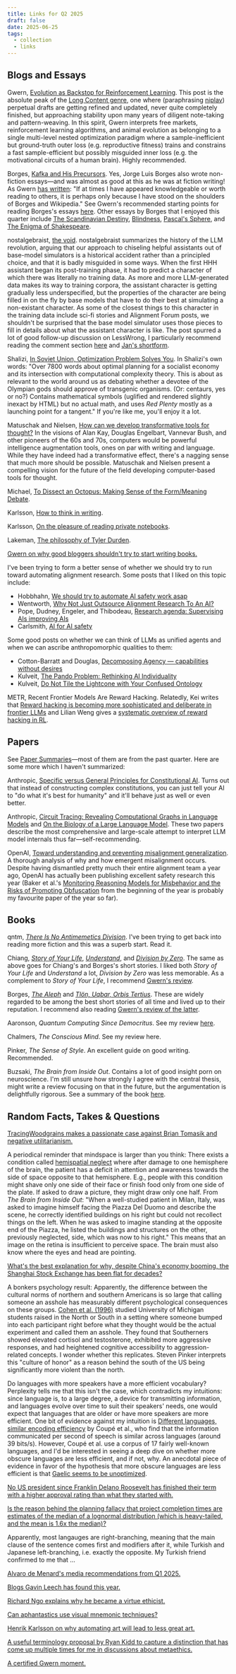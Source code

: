 ```yaml
---
title: Links for Q2 2025
draft: false
date: 2025-06-25
tags:
  - collection
  - links
---
```


## Blogs and Essays

Gwern, [Evolution as Backstop for Reinforcement Learning](https://gwern.net/backstop). This post is the absolute peak of the [Long Content genre](https://niplav.site/about.html#The_Site), one where (paraphrasing [niplav](https://niplav.site/)) perpetual drafts are getting refined and updated, never quite completely finished, but approaching stability upon many years of diligent note-taking and pattern-weaving. In this spirit, Gwern interprets free markets, reinforcement learning algorithms, and animal evolution as belonging to a single multi-level nested optimization paradigm where a sample-inefficient but ground-truth outer loss (e.g. reproductive fitness) trains and constrains a fast sample-efficient but possibly misguided inner loss (e.g. the motivational circuits of a human brain). Highly recommended.

Borges, [Kafka and His Precursors](https://gwern.net/doc/borges/1951-borges-kafkaandhisprecursors.pdf). Yes, Jorge Luis Borges also wrote non-fiction essays—and was almost as good at this as he was at fiction writing! As Gwern [has written](https://gwern.net/review/book#selected-non-fictions-borges-1999): "If at times I have appeared knowledgeable or worth reading to others, it is perhaps only because I have stood on the shoulders of Borges and Wikipedia." See Gwern's recommended starting points for reading Borges's essays [here](https://gwern.net/review/book#selected-non-fictions-borges-1999). Other essays by Borges that I enjoyed this quarter include [The Scandinavian Destiny](https://gwern.net/doc/borges/1953-borges-thescandinaviandestiny.pdf), [Blindness](https://gwern.net/doc/borges/1977-borges-blindness.pdf), [Pascal's Sphere](https://gwern.net/doc/borges/1951-borges-pascalssphere.pdf), and [The Enigma of Shakespeare](https://gwern.net/doc/borges/1964-borges-theenigmaofshakespeare.pdf).

nostalgebraist, [the void](https://nostalgebraist.tumblr.com/post/785766737747574784/the-void). nostalgebraist summarizes the history of the LLM revolution, arguing that our approach to chiseling helpful assistants out of base-model simulators is a historical accident rather than a principled choice, and that it is badly misguided in some ways. When the first HHH assistant began its post-training phase, it had to predict a character of which there was literally no training data. As more and more LLM-generated data makes its way to training corpora, the assistant character is getting gradually less underspecified, but the properties of the character are being filled in on the fly by base models that have to do their best at simulating a non-existant character. As some of the closest things to this character in the training data include sci-fi stories and Alignment Forum posts, we shouldn't be surprised that the base model simulator uses those pieces to fill in details about what the assistant character is like. The post spurred a lot of good follow-up discussion on LessWrong, I particularly recommend reading the comment section [here](https://www.lesswrong.com/posts/WGFtgFKuLFMvLuET3/jan-s-shortform?commentId=p8EFCKzpinKNthSGC) and [Jan's shortform](https://www.lesswrong.com/posts/WGFtgFKuLFMvLuET3/jan-s-shortform?commentId=p8EFCKzpinKNthSGC).

Shalizi, [In Soviet Union, Optimization Problem Solves You](https://crookedtimber.org/2012/05/30/in-soviet-union-optimization-problem-solves-you/). In Shalizi's own words: "Over 7800 words about optimal planning for a socialist economy and its intersection with computational complexity theory. This is about as relevant to the world around us as debating whether a devotee of the Olympian gods should approve of transgenic organisms. (Or: centaurs, yes or no?) Contains mathematical symbols (uglified and rendered slightly inexact by HTML) but no actual math, and uses *Red Plenty* mostly as a launching point for a tangent." If you're like me, you'll enjoy it a lot.

Matuschak and Nielsen, [How can we develop transformative tools for thought?](https://numinous.productions/ttft/) In the visions of Alan Kay, Douglas Engelbart, Vannevar Bush, and other pioneers of the 60s and 70s, computers would be powerful intelligence augmentation tools, ones on par with writing and language. While they have indeed had a transformative effect, there's a nagging sense that much more should be possible. Matuschak and Nielsen present a compelling vision for the future of the field developing computer-based tools for thought.

Michael, [To Dissect an Octopus: Making Sense of the Form/Meaning Debate](https://julianmichael.org/blog/2020/07/23/to-dissect-an-octopus.html).

Karlsson, [How to think in writing](https://www.henrikkarlsson.xyz/p/writing-to-think).

Karlsson, [On the pleasure of reading private notebooks](https://www.henrikkarlsson.xyz/p/private-notebooks).

Lakeman, [The philosophy of Tyler Durden](https://mattlakeman.org/2020/01/22/the-philosophy-of-tyler-durden/).

[Gwern on why good bloggers shouldn't try to start writing books.](https://gwern.net/book-writing)

I've been trying to form a better sense of whether we should try to run toward automating alignment research. Some posts that I liked on this topic include:
- Hobbhahn, [We should try to automate AI safety work asap](https://www.lesswrong.com/posts/W3KfxjbqBAnifBQoi/we-should-try-to-automate-ai-safety-work-asap)
- Wentworth, [Why Not Just Outsource Alignment Research To An AI?](https://www.lesswrong.com/s/TLSzP4xP42PPBctgw/p/3gAccKDW6nRKFumpP)
- Pope, Dudney, Engeler, and Thibodeau, [Research agenda: Supervising AIs improving AIs](https://www.lesswrong.com/posts/7e5tyFnpzGCdfT4mR/research-agenda-supervising-ais-improving-ais)
- Carlsmith, [AI for AI safety](https://www.lesswrong.com/posts/F3j4xqpxjxgQD3xXh/ai-for-ai-safety)

Some good posts on whether we can think of LLMs as unified agents and when we can ascribe anthropomorphic qualities to them:
- Cotton-Barratt and Douglas, [Decomposing Agency — capabilities without desires](https://www.lesswrong.com/posts/jpGHShgevmmTqXHy5/decomposing-agency-capabilities-without-desires)
- Kulveit, [The Pando Problem: Rethinking AI Individuality](https://www.lesswrong.com/posts/wQKskToGofs4osdJ3/the-pando-problem-rethinking-ai-individuality)
- Kulveit, [Do Not Tile the Lightcone with Your Confused Ontology](https://www.lesswrong.com/posts/Y8zS8iG5HhqKcQBtA/do-not-tile-the-lightcone-with-your-confused-ontology)

METR, Recent Frontier Models Are Reward Hacking. Relatedly, Kei writes that [Reward hacking is becoming more sophisticated and deliberate in frontier LLMs](https://www.lesswrong.com/posts/rKC4xJFkxm6cNq4i9/reward-hacking-is-becoming-more-sophisticated-and-deliberate) and Lilian Weng gives a [systematic overview of reward hacking in RL](https://lilianweng.github.io/posts/2024-11-28-reward-hacking/).

## Papers

See [Paper Summaries](paper_summaries.md)—most of them are from the past quarter. Here are some more which I haven't summarized:

Anthropic, [Specific versus General Principles for Constitutional AI](https://arxiv.org/abs/2310.13798). Turns out that instead of constructing complex constitutions, you can just tell your AI to "do what it's best for humanity" and it'll behave just as well or even better.

Anthropic, [Circuit Tracing: Revealing Computational Graphs in Language Models](https://transformer-circuits.pub/2025/attribution-graphs/methods.html) and [On the Biology of a Large Language Model](https://transformer-circuits.pub/2025/attribution-graphs/biology.html). These two papers describe the most comprehensive and large-scale attempt to interpret LLM model internals thus far—self-recommending.

OpenAI, [Toward understanding and preventing misalignment generalization](https://openai.com/index/emergent-misalignment/). A thorough analysis of why and how emergent misalignment occurs. Despite having dismantled pretty much their entire alignment team a year ago, OpenAI has actually been publishing excellent safety research this year (Baker et al.'s [Monitoring Reasoning Models for Misbehavior and the Risks of Promoting Obfuscation](https://arxiv.org/abs/2503.11926) from the beginning of the year is probably my favourite paper of the year so far).

## Books

qntm, [*There Is No Antimemetics Division*](https://scp-wiki.wikidot.com/antimemetics-division-hub). I've been trying to get back into reading more fiction and this was a superb start. Read it.

Chiang, [*Story of Your Life*](https://web.archive.org/web/20131101142206/https://www.ime.usp.br/~jstern/miscellanea/General/Chiang98.pdf), [*Understand*](https://web.archive.org/web/20140527121332/https://www.infinityplus.co.uk/stories/under.htm), and [*Division by Zero*](https://web.archive.org/web/20130112204225/http://www.fantasticmetropolis.com/i/division/full/). The same as above goes for Chiang's and Borges's short stories. I liked both *Story of Your Life* and *Understand* a lot, *Division by Zero* was less memorable. As a complement to *Story of Your Life*, I recommend [Gwern's review](https://gwern.net/story-of-your-life).

Borges, [*The Aleph*](https://web.mit.edu/allanmc/www/borgesaleph.pdf) and [*Tlön, Uqbar, Orbis Tertius*](https://sites.evergreen.edu/politicalshakespeares/wp-content/uploads/sites/226/2015/12/Borges-Tl%C3%B6n-Uqbar-Orbius-Tertius.pdf). These are widely regarded to be among the best short stories of all time and lived up to their reputation. I recommend also reading [Gwern's review of the latter](https://gwern.net/blog/2024/tlon).

Aaronson, *Quantum Computing Since Democritus*. See my review [here](aaronson_review.md).

Chalmers, *The Conscious Mind*. See my review here.

Pinker, *The Sense of Style*. An excellent guide on good writing. Recommended.

Buzsaki, *The Brain from Inside Out*. Contains a lot of good insight porn on neuroscience. I'm still unsure how strongly I agree with the central thesis, might write a review focusing on that in the future, but the argumentation is delightfully rigorous. See a summary of the book [here](https://docs.google.com/document/d/1txrkgDj1eFY1_t0GuEPlsUOCObbuHsPSUTw9iDf3Auw/edit?usp=sharing).

## Random Facts, Takes & Questions

[TracingWoodgrains makes a passionate case against Brian Tomasik and negative utilitarianism.](https://x.com/tracewoodgrains/status/1932530737896448409)

A periodical reminder that mindspace is larger than you think: There exists a condition called [hemispatial neglect](https://en.wikipedia.org/wiki/Hemispatial_neglect) where after damage to one hemisphere of the brain, the patient has a deficit in attention and awareness towards the side of space opposite to that hemisphere. E.g., people with this condition might shave only one side of their face or finish food only from one side of the plate. If asked to draw a picture, they might draw only one half. From *The Brain from Inside Out*: "When a well-studied patient in Milan, Italy, was asked to imagine himself facing the Piazza Del Duomo and describe the scene, he correctly identified buildings on his right but could not recollect things on the left. When he was asked to imagine standing at the opposite end of the Piazza, he listed the buildings and structures on the other, previously neglected, side, which was now to his right." This means that an image on the retina is insufficient to perceive space. The brain must also know where the eyes and head are pointing.

[What's the best explanation for why, despite China's economy booming, the Shanghai Stock Exchange has been flat for decades?](https://x.com/justanotherlaw/status/1921112850979774659)

A bonkers psychology result: Apparently, the difference between the cultural norms of northern and southern Americans is so large that calling someone an asshole has measurably different psychological consequences on these groups. [Cohen et al. (1996)](https://www.simine.com/240/readings/Cohen_et_al_(2).pdf) studied University of Michigan students raised in the North or South in a setting where someone bumped into each participant right before what they thought would be the actual experiment and called them an asshole. They found that Southerners showed elevated cortisol and testosterone, exhibited more aggressive responses, and had heightened cognitive accessibility to aggression-related concepts. I wonder whether this replicates. Steven Pinker interprets this "culture of honor" as a reason behind the south of the US being significantly more violent than the north.

Do languages with more speakers have a more efficient vocabulary? Perplexity tells me that this isn't the case, which contradicts my intuitions: since language is, to a large degree, a device for transmitting information, and languages evolve over time to suit their speakers' needs, one would expect that languages that are older or have more speakers are more efficient. One bit of evidence against my intuition is [Different languages, similar encoding efficiency](https://www.science.org/doi/10.1126/sciadv.aaw2594) by Coupé et al., who find that the information communicated per second of speech is similar across languages (around 39 bits/s). However, Coupé et al. use a corpus of 17 fairly well-known languages, and I'd be interested in seeing a deep dive on whether more obscure languages are less efficient, and if not, why. An anecdotal piece of evidence in favor of the hypothesis that more obscure languages are less efficient is that [Gaelic seems to be unoptimized](https://www.theguardian.com/commentisfree/2022/jul/25/why-i-quit-gaelic-language-forefathers-vocabulary).

[No US president since Franklin Delano Roosevelt has finished their term with a higher approval rating than what they started with.](https://en.wikipedia.org/wiki/United_States_presidential_approval_rating)

[Is the reason behind the planning fallacy that project completion times are estimates of the median of a lognormal distribution (which is heavy-tailed, and the mean is 1.6x the median)?](https://x.com/QiaochuYuan/status/1920180189218419012/photo/1)

Apparently, most langauges are right-branching, meaning that the main clause of the sentence comes first and modifiers after it, while Turkish and Japanese left-branching, i.e. exactly the opposite. My Turkish friend confirmed to me that ...

[Alvaro de Menard's media recommendations from Q1 2025.](https://www.fantasticanachronism.com/p/links-and-what-ive-been-reading-q1-2025)

[Blogs Gavin Leech has found this year.](https://x.com/g_leech_/status/1878411229888176495)

[Richard Ngo explains why he became a virtue ethicist.](https://x.com/RichardMCNgo/status/1919218998211641393)

[Can aphantastics use visual mnemonic techniques?](https://x.com/michael_nielsen/status/1144281873197096961)

[Henrik Karlsson on why automating art will lead to less great art.](https://x.com/phokarlsson/status/1905296913244827810)

[A useful terminology proposal by Ryan Kidd to capture a distinction that has come up multiple times for me in discussions about metaethics.](https://x.com/ryan_kidd44/status/1939390575972848087)

[A certified Gwern moment.](https://x.com/metakuna/status/1936698654263275557)